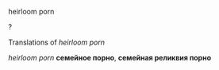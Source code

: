 heirloom porn

?


Translations of _heirloom porn_

_heirloom porn_
**семейное порно**, **семейная реликвия порно**